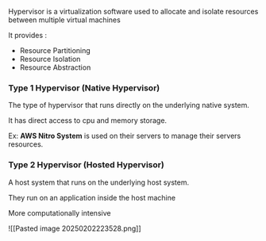 Hypervisor is a virtualization software used to allocate and isolate resources between multiple virtual machines

It provides :
- Resource Partitioning
- Resource Isolation
- Resource Abstraction

### Type 1 Hypervisor (Native Hypervisor)

The type of hypervisor that runs directly on the underlying native system. 

It has direct access to cpu and memory storage.

Ex: **AWS Nitro System** is used on their servers to manage their servers resources.

### Type 2 Hypervisor (Hosted Hypervisor)

A host system that runs on the underlying host system.

They run on an application inside the host machine

More computationally intensive

![[Pasted image 20250202223528.png]]
